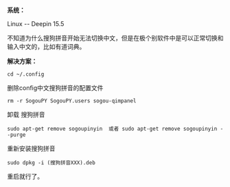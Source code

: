 

**系统：**

Linux -- Deepin 15.5

不知道为什么搜狗拼音开始无法切换中文，但是在极个别软件中是可以正常切换和输入中文的，比如有道词典。

**解决方案：**
```shell
cd ~/.config
```

删除config中文搜狗拼音的配置文件
```shell
rm -r SogouPY SogouPY.users sogou-qimpanel
```

卸载 搜狗拼音
```shell
sudo apt-get remove sogoupinyin  或者 sudo apt-get remove sogoupinyin --purge
```

重新安装搜狗拼音
```shell
sudo dpkg -i (搜狗拼音XXX).deb
```
重启就行了。

